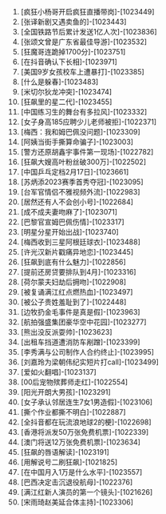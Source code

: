 
1. [疯狂小杨哥开启疯狂直播带岗]-[1023449]
1. [张译新剧又遇卖鱼的]-[1023443]
1. [全国铁路节后累计发送1亿人次]-[1023836]
1. [张颂文曾是广东省最佳导游]-[1023532]
1. [狂魔哥连跪掉1700分]-[1023751]
1. [在抖音确认下长相]-[1023971]
1. [美国9岁女孩校车上遭暴打]-[1023385]
1. [什么是躲春]-[1023483]
1. [米切尔狄龙冲突]-[1023474]
1. [狂飙里的星二代]-[1023455]
1. [中国练习生的舞台有多拉风]-[1023332]
1. [女子身高185应聘少儿老师被拒]-[1022371]
1. [梅西：我和姆巴佩没问题]-[1023309]
1. [阿姨当街手撕算命骗子]-[1023003]
1. [警方还原胡鑫宇事件第一现场]-[1022782]
1. [狂飙大嫂高叶粉丝破300万]-[1022502]
1. [中国乒乓定档2月17日]-[1023661]
1. [苏炳添2023赛季首秀夺冠]-[1023095]
1. [台军官情侣不雅视频外流]-[1022983]
1. [居然还有人不会创小号]-[1022684]
1. [成不成夫妻吻麻了]-[1023071]
1. [巴黎官宣姆巴佩伤情]-[1023317]
1. [明星分星开始出战]-[1023740]
1. [梅西收到三星阿根廷球衣]-[1023488]
1. [许光汉新片戳痛异地恋]-[1023445]
1. [狂飙到底有什么魅力]-[1022856]
1. [提前还房贷要排队到4月]-[1023316]
1. [荷尔蒙夫妇劫后拥吻]-[1022908]
1. [被复诵满江红点燃热血]-[1023497]
1. [被公子贵姓羞耻到了]-[1022448]
1. [边牧扔金毛事件是真是假]-[1023963]
1. [航拍强盛集团豪华空中花园]-[1023277]
1. [熊出没反派耍帅]-[1023623]
1. [出租车挡道遭消防车剐蹭]-[1023399]
1. [李秀满与公司制作人合约终止]-[1023995]
1. [刘嘉玲为梁朝伟纪实短片打call]-[1023499]
1. [爱如火翻唱]-[1023137]
1. [00后宠物殡葬师走红]-[1022554]
1. [阳光开朗大男孩]-[1023291]
1. [女子承认邻居连生7女1男造假]-[1023106]
1. [撕个作业都撕不明白]-[1022887]
1. [全抖音都在玩流浪地球2的梗]-[1022698]
1. [香港将派发50万张免费机票]-[1022339]
1. [澳门将送12万张免费机票]-[1023634]
1. [狂飙的唇语解读]-[1023191]
1. [用解说号二刷狂飙]-[1021825]
1. [在中国月入1万是什么水平]-[1023557]
1. [巴西决定击沉退役航母]-[1022376]
1. [满江红新人演员的第一个镜头]-[1021626]
1. [宋雨琦赵美延合体主持]-[1023306]
